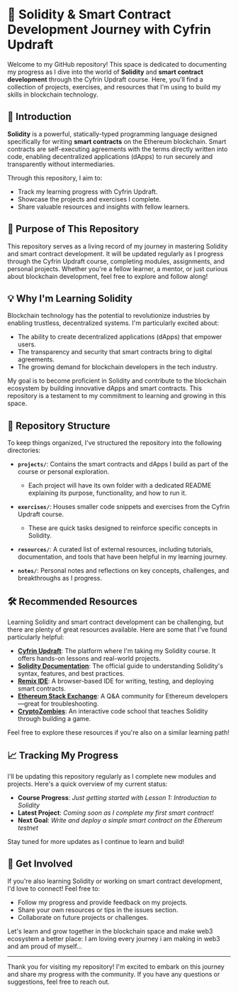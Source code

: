 # 🚀 Solidity & Smart Contract Development Journey with Cyfrin Updraft

Welcome to my GitHub repository! This space is dedicated to documenting my progress as I dive into the world of **Solidity** and **smart contract development** through the Cyfrin Updraft course. Here, you'll find a collection of projects, exercises, and resources that I'm using to build my skills in blockchain technology.

## 🌟 Introduction

**Solidity** is a powerful, statically-typed programming language designed specifically for writing **smart contracts** on the Ethereum blockchain. Smart contracts are self-executing agreements with the terms directly written into code, enabling decentralized applications (dApps) to run securely and transparently without intermediaries.

Through this repository, I aim to:
- Track my learning progress with Cyfrin Updraft.
- Showcase the projects and exercises I complete.
- Share valuable resources and insights with fellow learners.

## 🎯 Purpose of This Repository

This repository serves as a living record of my journey in mastering Solidity and smart contract development. It will be updated regularly as I progress through the Cyfrin Updraft course, completing modules, assignments, and personal projects. Whether you're a fellow learner, a mentor, or just curious about blockchain development, feel free to explore and follow along!

## 💡 Why I'm Learning Solidity

Blockchain technology has the potential to revolutionize industries by enabling trustless, decentralized systems. I'm particularly excited about:
- The ability to create decentralized applications (dApps) that empower users.
- The transparency and security that smart contracts bring to digital agreements.
- The growing demand for blockchain developers in the tech industry.

My goal is to become proficient in Solidity and contribute to the blockchain ecosystem by building innovative dApps and smart contracts. This repository is a testament to my commitment to learning and growing in this space.

## 📂 Repository Structure

To keep things organized, I've structured the repository into the following directories:

- **`projects/`**: Contains the smart contracts and dApps I build as part of the course or personal exploration.
  - Each project will have its own folder with a dedicated README explaining its purpose, functionality, and how to run it.
  
- **`exercises/`**: Houses smaller code snippets and exercises from the Cyfrin Updraft course.
  - These are quick tasks designed to reinforce specific concepts in Solidity.

- **`resources/`**: A curated list of external resources, including tutorials, documentation, and tools that have been helpful in my learning journey.
  
- **`notes/`**: Personal notes and reflections on key concepts, challenges, and breakthroughs as I progress.

## 🛠️ Recommended Resources

Learning Solidity and smart contract development can be challenging, but there are plenty of great resources available. Here are some that I've found particularly helpful:

- **[Cyfrin Updraft](https://updraft.cyfrin.io/)**: The platform where I'm taking my Solidity course. It offers hands-on lessons and real-world projects.
- **[Solidity Documentation](https://docs.soliditylang.org/en/v0.8.20/)**: The official guide to understanding Solidity's syntax, features, and best practices.
- **[Remix IDE](https://remix.ethereum.org/)**: A browser-based IDE for writing, testing, and deploying smart contracts.
- **[Ethereum Stack Exchange](https://ethereum.stackexchange.com/)**: A Q&A community for Ethereum developers—great for troubleshooting.
- **[CryptoZombies](https://cryptozombies.io/)**: An interactive code school that teaches Solidity through building a game.

Feel free to explore these resources if you're also on a similar learning path!

## 📈 Tracking My Progress

I'll be updating this repository regularly as I complete new modules and projects. Here's a quick overview of my current status:

- **Course Progress**: *Just getting started with Lesson 1: Introduction to Solidity*
- **Latest Project**: *Coming soon as I complete my first smart contract!*
- **Next Goal**: *Write and deploy a simple smart contract on the Ethereum testnet*

Stay tuned for more updates as I continue to learn and build!

## 🤝 Get Involved

If you're also learning Solidity or working on smart contract development, I'd love to connect! Feel free to:
- Follow my progress and provide feedback on my projects.
- Share your own resources or tips in the issues section.
- Collaborate on future projects or challenges.

Let's learn and grow together in the blockchain space and make web3 ecosystem a better place:
I am loving every journey i am making in web3 and am proud of myself...


---

Thank you for visiting my repository! I'm excited to embark on this journey and share my progress with the community. If you have any questions or suggestions, feel free to reach out.
